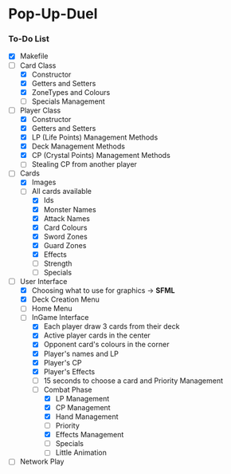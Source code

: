 # Pop-Up-Duel

### To-Do List

- [x] Makefile
- [ ] Card Class
  - [x] Constructor
  - [x] Getters and Setters
  - [x] ZoneTypes and Colours
  - [ ] Specials Management
- [ ] Player Class
  - [x] Constructor
  - [x] Getters and Setters
  - [x] LP (Life Points) Management Methods
  - [x] Deck Management Methods
  - [x] CP (Crystal Points) Management Methods
  - [ ] Stealing CP from another player
- [ ] Cards
  - [x] Images
  - [ ] All cards available
    - [x] Ids
    - [x] Monster Names
    - [x] Attack Names
    - [x] Card Colours
    - [x] Sword Zones 
    - [x] Guard Zones
    - [x] Effects
    - [ ] Strength
    - [ ] Specials
- [ ] User Interface
  - [x] Choosing what to use for graphics -> **SFML**
  - [x] Deck Creation Menu
  - [ ] Home Menu
  - [ ] InGame Interface
    - [x] Each player draw 3 cards from their deck
    - [x] Active player cards in the center
    - [x] Opponent card's colours in the corner
    - [x] Player's names and LP
    - [x] Player's CP
    - [x] Player's Effects
    - [ ] 15 seconds to choose a card and Priority Management
    - [ ] Combat Phase
        - [x] LP Management
        - [x] CP Management
        - [x] Hand Management
        - [ ] Priority 
        - [x] Effects Management
        - [ ] Specials
        - [ ] Little Animation
- [ ] Network Play

